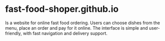 # fast-food-shoper.github.io
Is a website for online fast food ordering. Users can choose dishes from the menu, place an order and pay for it online. The interface is simple and user-friendly, with fast navigation and delivery support.
